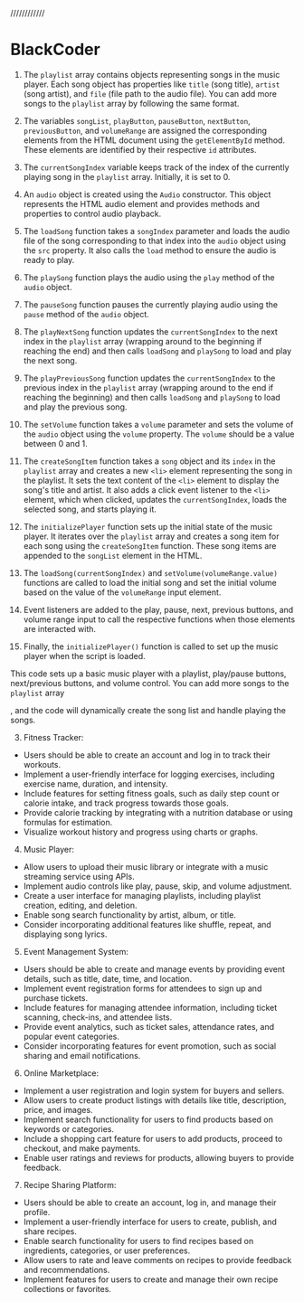 ////////////

# BlackCoder

1. The `playlist` array contains objects representing songs in the music player. Each song object has properties like `title` (song title), `artist` (song artist), and `file` (file path to the audio file). You can add more songs to the `playlist` array by following the same format.

2. The variables `songList`, `playButton`, `pauseButton`, `nextButton`, `previousButton`, and `volumeRange` are assigned the corresponding elements from the HTML document using the `getElementById` method. These elements are identified by their respective `id` attributes.

3. The `currentSongIndex` variable keeps track of the index of the currently playing song in the `playlist` array. Initially, it is set to 0.

4. An `audio` object is created using the `Audio` constructor. This object represents the HTML audio element and provides methods and properties to control audio playback.

5. The `loadSong` function takes a `songIndex` parameter and loads the audio file of the song corresponding to that index into the `audio` object using the `src` property. It also calls the `load` method to ensure the audio is ready to play.

6. The `playSong` function plays the audio using the `play` method of the `audio` object.

7. The `pauseSong` function pauses the currently playing audio using the `pause` method of the `audio` object.

8. The `playNextSong` function updates the `currentSongIndex` to the next index in the `playlist` array (wrapping around to the beginning if reaching the end) and then calls `loadSong` and `playSong` to load and play the next song.

9. The `playPreviousSong` function updates the `currentSongIndex` to the previous index in the `playlist` array (wrapping around to the end if reaching the beginning) and then calls `loadSong` and `playSong` to load and play the previous song.

10. The `setVolume` function takes a `volume` parameter and sets the volume of the `audio` object using the `volume` property. The `volume` should be a value between 0 and 1.

11. The `createSongItem` function takes a `song` object and its `index` in the `playlist` array and creates a new `<li>` element representing the song in the playlist. It sets the text content of the `<li>` element to display the song's title and artist. It also adds a click event listener to the `<li>` element, which when clicked, updates the `currentSongIndex`, loads the selected song, and starts playing it.

12. The `initializePlayer` function sets up the initial state of the music player. It iterates over the `playlist` array and creates a song item for each song using the `createSongItem` function. These song items are appended to the `songList` element in the HTML.

13. The `loadSong(currentSongIndex)` and `setVolume(volumeRange.value)` functions are called to load the initial song and set the initial volume based on the value of the `volumeRange` input element.

14. Event listeners are added to the play, pause, next, previous buttons, and volume range input to call the respective functions when those elements are interacted with.

15. Finally, the `initializePlayer()` function is called to set up the music player when the script is loaded.

This code sets up a basic music player with a playlist, play/pause buttons, next/previous buttons, and volume control. You can add more songs to the `playlist` array

, and the code will dynamically create the song list and handle playing the songs.








3. Fitness Tracker:
- Users should be able to create an account and log in to track their workouts.
- Implement a user-friendly interface for logging exercises, including exercise name, duration, and intensity.
- Include features for setting fitness goals, such as daily step count or calorie intake, and track progress towards those goals.
- Provide calorie tracking by integrating with a nutrition database or using formulas for estimation.
- Visualize workout history and progress using charts or graphs.

4. Music Player:
- Allow users to upload their music library or integrate with a music streaming service using APIs.
- Implement audio controls like play, pause, skip, and volume adjustment.
- Create a user interface for managing playlists, including playlist creation, editing, and deletion.
- Enable song search functionality by artist, album, or title.
- Consider incorporating additional features like shuffle, repeat, and displaying song lyrics.

5. Event Management System:
- Users should be able to create and manage events by providing event details, such as title, date, time, and location.
- Implement event registration forms for attendees to sign up and purchase tickets.
- Include features for managing attendee information, including ticket scanning, check-ins, and attendee lists.
- Provide event analytics, such as ticket sales, attendance rates, and popular event categories.
- Consider incorporating features for event promotion, such as social sharing and email notifications.

6. Online Marketplace:
- Implement a user registration and login system for buyers and sellers.
- Allow users to create product listings with details like title, description, price, and images.
- Implement search functionality for users to find products based on keywords or categories.
- Include a shopping cart feature for users to add products, proceed to checkout, and make payments.
- Enable user ratings and reviews for products, allowing buyers to provide feedback.

7. Recipe Sharing Platform:
- Users should be able to create an account, log in, and manage their profile.
- Implement a user-friendly interface for users to create, publish, and share recipes.
- Enable search functionality for users to find recipes based on ingredients, categories, or user preferences.
- Allow users to rate and leave comments on recipes to provide feedback and recommendations.
- Implement features for users to create and manage their own recipe collections or favorites.


